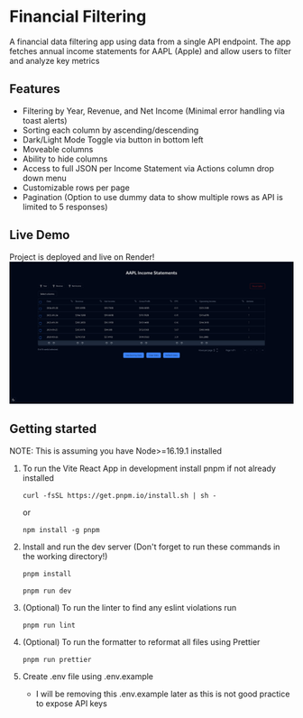 # Financial Filtering

A financial data filtering app using data from a single API endpoint. The app fetches
annual income statements for AAPL (Apple) and allow users to filter and analyze key metrics

## Features
- Filtering by Year, Revenue, and Net Income (Minimal error handling via toast alerts)
- Sorting each column by ascending/descending
- Dark/Light Mode Toggle via button in bottom left
- Moveable columns
- Ability to hide columns
- Access to full JSON per Income Statement via Actions column drop down menu
- Customizable rows per page
- Pagination (Option to use dummy data to show multiple rows as API is limited to 5 responses)


## Live Demo
Project is deployed and live on Render!
![DataTable Image](src/assets/datatable.png)

## Getting started
NOTE: This is assuming you have Node>=16.19.1 installed

1. To run the Vite React App in development install pnpm if not already installed

      ```
      curl -fsSL https://get.pnpm.io/install.sh | sh -
      ```
      or
      ```
      npm install -g pnpm
      ```
2. Install and run the dev server (Don't forget to run these commands in the working directory!)
      ```
      pnpm install
      ```
      ```
      pnpm run dev
      ```
3. (Optional) To run the linter to find any eslint violations run
      ```
      pnpm run lint
      ```

4. (Optional) To run the formatter to reformat all files using Prettier
      ```
      pnpm run prettier
      ```

5. Create .env file using .env.example
      - I will be removing this .env.example later as this is not good practice to expose API keys
